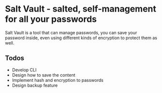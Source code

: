 # Salt Vault - salted, self-management for all your passwords

Salt Vault is a tool that can manage passwords, you can save your password inside, even using different kinds of encryption to protect them as well.

## Todos

- Develop CLI
- Design how to save the content
- Implement hash and encryption to passwords
- Design backup feature